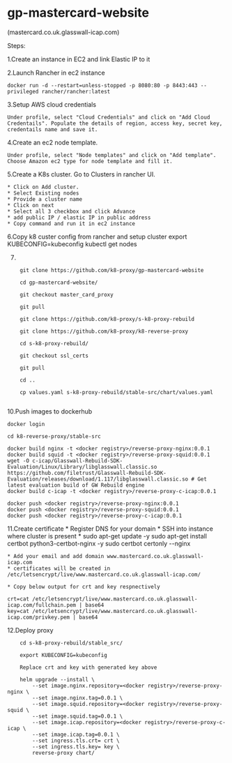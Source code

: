 # gp-mastercard-website
(mastercard.co.uk.glasswall-icap.com)

Steps:

1.Create an instance in EC2 and link Elastic IP to it

2.Launch Rancher in ec2 instance

    docker run -d --restart=unless-stopped -p 8080:80 -p 8443:443 --privileged rancher/rancher:latest

3.Setup AWS cloud credentials
    
    Under profile, select "Cloud Credentials" and click on "Add Cloud Credentails". Populate the details of region, access key, secret key, credentails name and save it.
    
4.Create an ec2 node template.

    Under profile, select "Node templates" and click on "Add template". Choose Amazon ec2 type for node template and fill it.
    
5.Create a K8s cluster.
    Go to Clusters in rancher UI.

    * Click on Add cluster. 
    * Select Existing nodes
    * Provide a cluster name
    * Click on next
    * Select all 3 checkbox and click Advance
    * add public IP / elastic IP in public address 
    * Copy command and run it in ec2 instance
    
6.Copy k8 custer config from rancher and setup cluster
    export KUBECONFIG=kubeconfig
    kubectl get nodes

7.
```
    git clone https://github.com/k8-proxy/gp-mastercard-website
    
    cd gp-mastercard-website/
    
    git checkout master_card_proxy 
    
    git pull
    
    git clone https://github.com/k8-proxy/s-k8-proxy-rebuild
    
    git clone https://github.com/k8-proxy/k8-reverse-proxy
    
    cd s-k8-proxy-rebuild/
    
    git checkout ssl_certs
    
    git pull
    
    cd ..
  
    cp values.yaml s-k8-proxy-rebuild/stable-src/chart/values.yaml 
    
``` 
     
10.Push images to dockerhub

    docker login

    cd k8-reverse-proxy/stable-src

    docker build nginx -t <docker registry>/reverse-proxy-nginx:0.0.1
    docker build squid -t <docker registry>/reverse-proxy-squid:0.0.1
    wget -O c-icap/Glasswall-Rebuild-SDK-Evaluation/Linux/Library/libglasswall.classic.so https://github.com/filetrust/Glasswall-Rebuild-SDK-Evaluation/releases/download/1.117/libglasswall.classic.so # Get latest evaluation build of GW Rebuild engine
    docker build c-icap -t <docker registry>/reverse-proxy-c-icap:0.0.1
    
    docker push <docker registry>/reverse-proxy-nginx:0.0.1
    docker push <docker registry>/reverse-proxy-squid:0.0.1 
    docker push <docker registry>/reverse-proxy-c-icap:0.0.1
    
11.Create certificate
    * Register DNS for your domain
    * SSH into instance where cluster is present
    * sudo apt-get update -y
      sudo apt-get install certbot python3-certbot-nginx -y
      sudo certbot certonly --nginx
      
    * Add your email and add domain www.mastercard.co.uk.glasswall-icap.com 
    * certificates will be created in /etc/letsencrypt/live/www.mastercard.co.uk.glasswall-icap.com/
    
    * Copy below output for crt and key respnectively
    
    crt=cat /etc/letsencrypt/live/www.mastercard.co.uk.glasswall-icap.com/fullchain.pem | base64
    key=cat /etc/letsencrypt/live/www.mastercard.co.uk.glasswall-icap.com/privkey.pem | base64
    
12.Deploy proxy
```
    cd s-k8-proxy-rebuild/stable_src/
    
    export KUBECONFIG=kubeconfig
    
    Replace crt and key with generated key above
    
    helm upgrade --install \
        --set image.nginx.repository=<docker registry>/reverse-proxy-nginx \
        --set image.nginx.tag=0.0.1 \
        --set image.squid.repository=<docker registry>/reverse-proxy-squid \
        --set image.squid.tag=0.0.1 \
        --set image.icap.repository=<docker registry>/reverse-proxy-c-icap \
        --set image.icap.tag=0.0.1 \
        --set ingress.tls.crt= crt \
        --set ingress.tls.key= key \
        reverse-proxy chart/

 ```   



